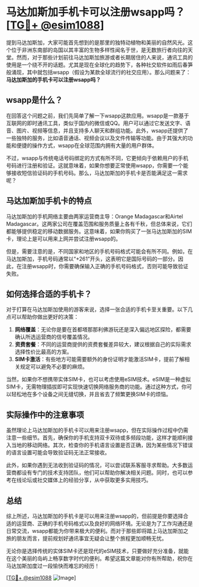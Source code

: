 # 马达加斯加手机卡可以注册wsapp吗？[[TG💪+ @esim1088](https://t.me/s/esim1088)]

提到马达加斯加，大家可能首先想到的是那里的独特动植物和美丽的自然风光。这个位于非洲东南部的岛国以其丰富的生物多样性闻名于世，是无数旅行者向往的天堂。然而，对于那些计划前往马达加斯加旅游或者长期居住的人来说，通讯工具的使用是一个绕不开的话题。尤其是现在全球化的趋势下，各种社交软件如雨后春笋般涌现，其中就包括wsapp（假设为某款全球流行的社交应用）。那么问题来了：**马达加斯加的手机卡可以注册wsapp吗？**

## wsapp是什么？

在回答这个问题之前，我们先简单了解一下wsapp这款应用。wsapp是一款基于互联网的即时通讯工具，类似于国内的微信或QQ。用户可以通过它发送文字、语音、图片、视频等信息，并且支持多人聊天和群组功能。此外，wsapp还提供了一些独特的服务，比如语音通话、视频会议以及文件传输等功能。由于其强大的功能和便捷的操作方式，wsapp在全球范围内拥有大量的用户群体。

不过，wsapp与传统电话号码绑定的方式有所不同，它更倾向于依赖用户的手机号码进行注册和验证。这就意味着，如果你想要正常使用wsapp，你需要一个能够接收短信验证码的手机号码。那么，马达加斯加的手机卡是否能满足这一需求呢？

## 马达加斯加手机卡的特点

马达加斯加的手机网络主要由两家运营商主导：Orange Madagascar和Airtel Madagascar。这两家公司在覆盖范围和服务质量上各有千秋，但总体来说，它们都能够提供稳定的移动数据服务。这意味着，如果你购买了一张马达加斯加的SIM卡，理论上是可以用来上网并尝试注册wsapp的。

但是，需要注意的是，不同国家和地区的手机号码格式可能会有所不同。例如，在马达加斯加，手机号码通常以“+261”开头，这表明它是国际号码的一部分。因此，在注册wsapp时，你需要确保输入正确的手机号码格式，否则可能导致验证失败。

## 如何选择合适的手机卡？

对于打算在马达加斯加使用的游客来说，选择一张合适的手机卡至关重要。以下几点可以帮助你做出更好的决策：

1. **网络覆盖**：无论你是要在首都塔那那利佛游玩还是深入偏远地区探险，都需要确认所选运营商的信号覆盖情况。
2. **资费套餐**：不同的运营商提供的资费套餐差异较大，建议根据自己的实际需求选择性价比最高的方案。
3. **SIM卡激活**：有些地方可能需要额外的身份证明才能激活SIM卡，提前了解相关规定可以避免不必要的麻烦。

当然，如果你不想携带实体SIM卡，也可以考虑使用eSIM技术。eSIM是一种虚拟SIM卡，无需物理插拔即可实现快速切换网络服务商的功能。通过这种方式，你可以轻松地在多个设备之间无缝切换，并且省去了频繁更换SIM卡的烦恼。

## 实际操作中的注意事项

虽然理论上马达加斯加的手机卡可以用来注册wsapp，但在实际操作过程中仍需注意一些细节。首先，确保你的手机支持双卡双待或多频段功能，这样才能顺利接入当地的移动网络。其次，检查你的手机语言设置是否正确，因为某些情况下错误的语言设置可能会导致验证码无法正常接收。

此外，如果你遇到无法收到验证码的情况，可以尝试联系客服寻求帮助。大多数运营商都设有专门的技术支持团队，他们可以帮助你解决相关问题。同时，也可以参考在线论坛或社交媒体上的经验分享，从中获取更多实用技巧。

## 总结

综上所述，马达加斯加的手机卡是可以用来注册wsapp的，但前提是你要选择合适的运营商、正确的手机号码格式以及良好的网络环境。无论是为了工作沟通还是日常交流，wsapp都能为你带来极大的便利。而对于那些即将踏上马达加斯加之旅的朋友而言，提前规划好通讯事宜无疑会让整个旅程更加顺畅无忧。

无论你是选择传统的实体SIM卡还是现代的eSIM技术，只要做好充分准备，就能在这个美丽的岛屿上畅享数字时代的便利。希望这篇文章能对你有所帮助，祝你在马达加斯加度过一段愉快而难忘的经历！

[[TG💪+ @esim1088](https://t.me/s/esim1088) ![Image](https://i.postimg.cc/4NQfJmqS/Snipaste-2025-05-13-00-14-12.png)]